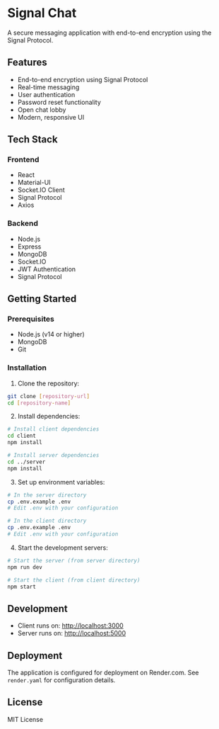 # Signal Chat

A secure messaging application with end-to-end encryption using the Signal Protocol.

## Features

- End-to-end encryption using Signal Protocol
- Real-time messaging
- User authentication
- Password reset functionality
- Open chat lobby
- Modern, responsive UI

## Tech Stack

### Frontend

- React
- Material-UI
- Socket.IO Client
- Signal Protocol
- Axios

### Backend

- Node.js
- Express
- MongoDB
- Socket.IO
- JWT Authentication
- Signal Protocol

## Getting Started

### Prerequisites

- Node.js (v14 or higher)
- MongoDB
- Git

### Installation

1. Clone the repository:

```bash
git clone [repository-url]
cd [repository-name]
```

2. Install dependencies:

```bash
# Install client dependencies
cd client
npm install

# Install server dependencies
cd ../server
npm install
```

3. Set up environment variables:

```bash
# In the server directory
cp .env.example .env
# Edit .env with your configuration

# In the client directory
cp .env.example .env
# Edit .env with your configuration
```

4. Start the development servers:

```bash
# Start the server (from server directory)
npm run dev

# Start the client (from client directory)
npm start
```

## Development

- Client runs on: <http://localhost:3000>
- Server runs on: <http://localhost:5000>

## Deployment

The application is configured for deployment on Render.com. See `render.yaml` for configuration details.

## License

MIT License
